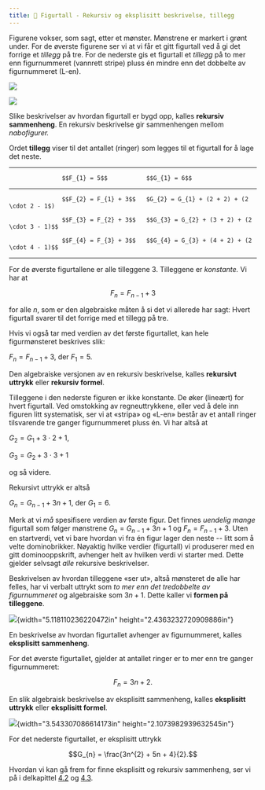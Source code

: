 ```yaml
---
title: 📄 Figurtall - Rekursiv og eksplisitt beskrivelse, tillegg
---
```

Figurene vokser, som sagt, etter et mønster. Mønstrene er markert i grønt under. For de øverste figurene ser vi at vi får et gitt figurtall ved å gi det forrige et *tillegg* på tre. For de nederste gis et figurtall et *tillegg* på to mer enn figurnummeret (vannrett stripe) pluss én mindre enn det dobbelte av figurnummeret (L-en). 

![](Files/media/image11.png)



![](Files/media/image12.png)



Slike beskrivelser av hvordan figurtall er bygd opp, kalles **rekursiv sammenheng**. En rekursiv beskrivelse gir sammenhengen mellom *nabofigurer.*

Ordet **tillegg** viser til det antallet (ringer) som legges til et
figurtall for å lage det neste.

  ----------------------------------------------------------------------------------------
                   $$F_{1} = 5$$           $$G_{1} = 6$$
  ---------------- ----------------------- -----------------------------------------------
                   $$F_{2} = F_{1} + 3$$   $G_{2} = G_{1} + (2 + 2) + (2 \cdot 2 - 1$)

                   $$F_{3} = F_{2} + 3$$   $$G_{3} = G_{2} + (3 + 2) + (2 \cdot 3 - 1)$$

                   $$F_{4} = F_{3} + 3$$   $$G_{4} = G_{3} + (4 + 2) + (2 \cdot 4 - 1)$$
  ----------------------------------------------------------------------------------------

For de øverste figurtallene er alle tilleggene $3$. Tilleggene er
*konstante.* Vi har at

$$F_{n} = F_{n - 1} + 3$$

for alle $n$, som er den algebraiske måten å si det vi allerede har
sagt: Hvert figurtall svarer til det forrige med et tillegg på tre.

Hvis vi også tar med verdien av det første figurtallet, kan hele
figurmønsteret beskrives slik:

$F_{n} = F_{n - 1} + 3$, der $F_{1} = 5$.

Den algebraiske versjonen av en rekursiv beskrivelse, kalles **rekursivt
uttrykk** eller **rekursiv formel**.

Tilleggene i den nederste figuren er ikke konstante. De øker (lineært)
for hvert figurtall. Ved omstokking av regneuttrykkene, eller ved å dele
inn figuren litt systematisk, ser vi at «stripa» og «L-en» består av et
antall ringer tilsvarende tre ganger figurnummeret pluss én. Vi har
altså at

$G_{2} = G_{1} + 3 \cdot 2 + 1$,

$G_{3} = G_{2} + 3 \cdot 3 + 1$

og så videre.

Rekursivt uttrykk er altså

$G_{n} = G_{n - 1} + 3n + 1$, der $G_{1} = 6$.

Merk at vi *må* spesifisere verdien av første figur. Det finnes
*uendelig mange* figurtall som følger mønstrene
$G_{n} = G_{n - 1} + 3n + 1$ og $F_{n} = F_{n - 1} + 3$. Uten en
startverdi, vet vi bare hvordan vi fra én figur lager den neste -- litt
som å velte dominobrikker. Nøyaktig hvilke verdier (figurtall) vi
produserer med en gitt dominooppskrift, avhenger helt av hvilken verdi
vi starter med. Dette gjelder selvsagt *alle* rekursive beskrivelser.

Beskrivelsen av hvordan tilleggene «ser ut», altså mønsteret de alle har
felles, har vi verbalt uttrykt som *to mer enn det tredobbelte av
figurnummeret* og algebraiske som $3n + 1$. Dette kaller vi **formen på
tilleggene**.

![](Files/media/image13.png){width="5.118110236220472in"
height="2.4363232720909886in"}

En beskrivelse av hvordan figurtallet avhenger av figurnummeret, kalles
**eksplisitt sammenheng**.

For det øverste figurtallet, gjelder at antallet ringer er to mer enn
tre ganger figurnummeret:

$$F_{n} = 3n + 2.$$

En slik algebraisk beskrivelse av eksplisitt sammenheng, kalles
**eksplisitt uttrykk** eller **eksplisitt formel**.

![](Files/media/image14.png){width="3.543307086614173in"
height="2.1073982939632545in"}

For det nederste figurtallet, er eksplisitt uttrykk

$$G_{n} = \frac{3n^{2} + 5n + 4}{2}.$$

Hvordan vi kan gå frem for finne eksplisitt og rekursiv sammenheng, ser
vi på i delkapittel [4.2](#strategier-for-å-finne-eksplisitt-uttrykk) og
[4.3](#strategier-for-å-finne-rekursivt-uttrykk).
